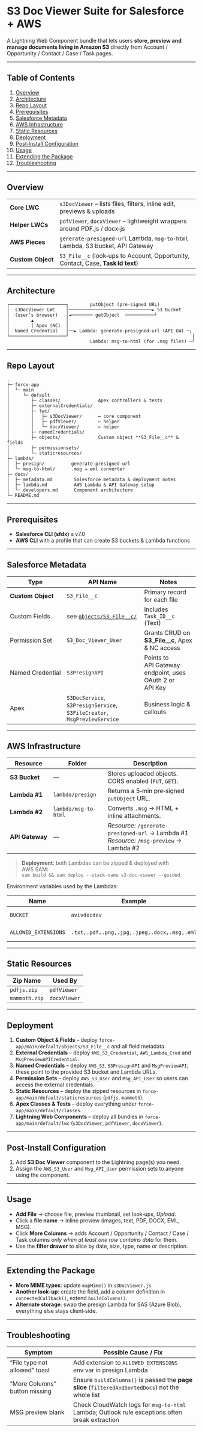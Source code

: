 # S3 Doc Viewer Suite for Salesforce  + AWS 

A Lightning Web Component bundle that lets users **store, preview and manage
documents living in Amazon S3** directly from Account / Opportunity /
Contact / Case / Task pages.

---

## Table of Contents
1. [Overview](#overview)
2. [Architecture](#architecture)
3. [Repo Layout](#repo-layout)
4. [Prerequisites](#prerequisites)
5. [Salesforce Metadata](#salesforce-metadata)
6. [AWS Infrastructure](#aws-infrastructure)
7. [Static Resources](#static-resources)
8. [Deployment](#deployment)
9. [Post‑Install Configuration](#post-install-configuration)
10. [Usage](#usage)
11. [Extending the Package](#extending-the-package)
12. [Troubleshooting](#troubleshooting)

---

## Overview
| | |
|---|---|
| **Core LWC** | `s3DocViewer` – lists files, filters, inline edit, previews & uploads |
| **Helper LWCs** | `pdfViewer`, `docxViewer` – lightweight wrappers around PDF.js / docx‑js |
| **AWS Pieces** | `generate-presigned-url` Lambda, `msg-to-html` Lambda, S3 bucket, API Gateway |
| **Custom Object** | `S3_File__c` (look‑ups to Account, Opportunity, Contact, Case, **Task Id text**) |

---

## Architecture
```text
┌─────────────────────┐        putObject (pre‑signed URL)
│  s3DocViewer LWC    │───────────────────────────────► S3 Bucket
│  (user’s browser)   │◄──────── getObject  ───────────┘
│        ▲            │
│        │ Apex (NC)  │                                             
│  Named Credential   │──► Lambda: generate‑presigned‑url (API GW) ─┐
└─────────────────────┘                                              │
                               Lambda: msg‑to‑html (for .msg files) ─┘
```

---

## Repo Layout

```text
.
├─ force-app
│  └─ main
│     └─ default
│        ├─ classes/              Apex controllers & tests
│        ├─ externalCredentials/  
│        ├─ lwc/
│        │   ├─ s3DocViewer/      ← core component
│        │   ├─ pdfViewer/        ← helper
│        │   └─ docxViewer/       ← helper 
│        ├─ namedCredentials/    
│        ├─ objects/              Custom object **S3_File__c** & fields
│        ├─ permissionsets/       
│        └─ staticresources/     
├─ lambda/
│  ├─ presign/          generate‑presigned‑url 
│  └─ msg-to-html/      .msg → eml converter
├─ docs/               
│  ├─ metadata.md        Salesforce metadata & deployment notes
│  ├─ lambda.md          AWS Lambda & API Gateway setup
│  └─ developers.md      Component architecture 
└─ README.md
```

---

## Prerequisites

* **Salesforce CLI (sfdx)** ≥ v7.0
* **AWS CLI** with a profile that can create S3 buckets & Lambda functions

---

## Salesforce Metadata

| Type              | API Name                                                                 | Notes                                                   |
| ----------------- | ------------------------------------------------------------------------ | ------------------------------------------------------- |
| **Custom Object** | `S3_File__c`                                                             | Primary record for each file                            |
| Custom Fields     | see [`objects/S3_File__c/`](force-app/main/default/objects/S3_File__c)                                 | Includes `Task_ID__c` (Text)                            |
| Permission Set    | `S3_Doc_Viewer_User`                                                     | Grants CRUD on **S3\_File\_\_c**, Apex & NC access      |
| Named Credential  | `S3PresignAPI`                                                           | Points to API Gateway endpoint, uses OAuth 2 or API Key |
| Apex              | `S3DocService`, `S3PresignService`, `S3FileCreator`, `MsgPreviewService` | Business logic & callouts                               |

---

## AWS Infrastructure

| Resource        | Folder               | Description                                                                                 |
| --------------- | -------------------- | ------------------------------------------------------------------------------------------- |
| **S3 Bucket**   | —                    | Stores uploaded objects. CORS enabled (`PUT`, `GET`).                                       |
| **Lambda #1**   | `lambda/presign`     | Returns a 5‑min pre‑signed `putObject` URL.                                                 |
| **Lambda #2**   | `lambda/msg-to-html` | Converts `.msg` → HTML + inline attachments.                                                |
| **API Gateway** | —                    | *Resource:* `/generate-presigned-url` → Lambda #1<br>*Resource:* `/msg-preview` → Lambda #2 |

> **Deployment**: both Lambdas can be zipped & deployed with AWS SAM:<br>
> `sam build && sam deploy --stack-name s3-doc-viewer --guided`

Environment variables used by the Lambdas:

| Name                 | Example                                     | Meaning                |
| -------------------- | ------------------------------------------- | ---------------------- |
| `BUCKET`             | `avivdocdev`                                | Target S3 bucket       |
| `ALLOWED_EXTENSIONS` | `.txt,.pdf,.png,.jpg,.jpeg,.docx,.msg,.eml` | Server‑side validation |

---

## Static Resources

| Zip Name          | Used By      |
| ----------------  | ------------ |
| `pdfjs.zip`      | `pdfViewer`  |
| `mammoth.zip`     | `docxViewer` |

---

## Deployment

1. **Custom Object & Fields** – deploy `force-app/main/default/objects/S3_File__c` and all field metadata.
2. **External Credentials** – deploy `AWS_S3_Credential`, `AWS_Lambda_Cred` and `MsgPreviewAPICredential`.
3. **Named Credentials** – deploy `AWS_S3`, `S3PresignAPI` and `MsgPreviewAPI`; these point to the provided S3 bucket and Lambda URLs.
4. **Permission Sets** – deploy `AWS_S3_User` and `Msg_API_User` so users can access the external credentials.
5. **Static Resources** – deploy the zipped resources in `force-app/main/default/staticresources` (`pdfjs`, `mammoth`).
6. **Apex Classes & Tests** – deploy everything under `force-app/main/default/classes`.
7. **Lightning Web Components** – deploy all bundles in `force-app/main/default/lwc` (`s3DocViewer`, `pdfViewer`, `docxViewer`).

---

## Post‑Install Configuration

1. Add **S3 Doc Viewer** component to the Lightning page(s) you need.
2. Assign the `AWS_S3_User` and `Msg_API_User` permission sets to anyone using the component.
   
---

## Usage

* **Add File** → choose file, preview thumbnail, set look‑ups, *Upload*.
* Click a **file name** → inline preview (images, text, PDF, DOCX, EML, MSG).
* Click **More Columns** → adds Account / Opportunity / Contact / Case / Task
  columns *only when at least one row contains data* for them.
* Use the **filter drawer** to slice by date, size, type, name or description.

---

## Extending the Package

* **More MIME types**: update `mapMime()` in `s3DocViewer.js`.
* **Another look‑up**: create the field, add a column definition in
  `connectedCallback()`, extend `buildColumns()`.
* **Alternate storage**: swap the presign Lambda for SAS (Azure Blob),
  everything else stays client‑side.

---

## Troubleshooting

| Symptom                       | Possible Cause / Fix                                                                              |
| ----------------------------- | ------------------------------------------------------------------------------------------------- |
| “File type not allowed” toast | Add extension to `ALLOWED_EXTENSIONS` env var in presign Lambda                                   |
| “More Columns” button missing | Ensure `buildColumns()` is passed the **page slice** (`filteredAndSortedDocs`) not the whole list |
| MSG preview blank             | Check CloudWatch logs for `msg-to-html` Lambda; Outlook rule exceptions often break extraction    |


